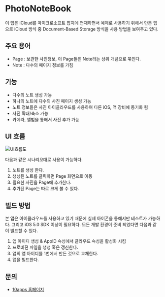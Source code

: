PhotoNoteBook
=============

이 앱은 iCloud를 마이크로소프트 잡지에 연재하면서 예제로 사용하기 위해서 
만든 앱으로 iCloud 방식 중 Document-Based Storage 방식을 사용 방법을 
보여주고 있다. 



주요 용어
--------

- Page   : 보관한 사진정보, 이 Page들은 Note라는 상위 개념으로 묶인다.
- Note   : 다수의 페이지 정보를 가짐


기능
-----

- 다수의 노트 생성 가능
- 하나의 노트에 다수의 사진 페이지 생성 가능
- 노트 정보들은 사진 아이클라우드를 사용하여 다른 iOS, 맥 장비에 동기화 됨
- 사진 확대/축소 가능
- 카메라, 앨범을 통해서 사진 추가 가능


UI 흐름
-------

![UI흐름도](https://github.com/icarus-for-book/PhotoNoteBook/blob/master/images/ui_flow.png?raw=true)

다음과 같은 시나리오대로 사용이 가능하다.

1. 노트를 생성 한다.
2. 생성된 노트를 클릭하면 Page 화면으로 이동
3. 필요한 사진을 Page에 추가한다.
4. 추가된 Page는 따로 크게 볼 수 있다.


빌드 방법
--------

본 앱은 아이클라우드를 사용하고 있기 때문에 실제 아이폰을 통해서만 
테스트가 가능하다. 그리고 iOS 5.0 SDK 이상이 필요하다. 모든 개발
환경이 준비 되었다면 다음과 같이 빌드할 수 있다.

1. 앱 아이디 생성 & AppID 속성에서 클라우드 속성을 활성화 시킴
2. 프로비젼 파일을 생성 혹은 갱신한다.
3. 앱의 앱 아이디를 1번에서 만든 것으로 교체한다.
4. 앱을 빌드한다.




문의 
----

- [10apps 홈페이지](http://10apps.tistory.com/)

